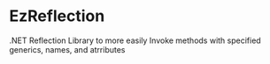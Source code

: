 # EzReflection
 .NET Reflection Library to more easily Invoke methods with specified generics, names, and atrributes

